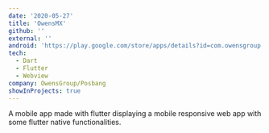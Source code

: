 ```yaml
---
date: '2020-05-27'
title: 'OwensMX'
github: ''
external: ''
android: 'https://play.google.com/store/apps/details?id=com.owensgroup.owensmx'
tech:
  - Dart
  - Flutter
  - Webview
company: OwensGroup/Posbang
showInProjects: true
---
```


A mobile app made with flutter displaying a mobile responsive web app with some flutter native functionalities.
